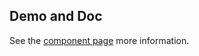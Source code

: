 ## Demo and Doc
See the [component page](http://alexisgeneau.github.io/paper-star-rating)
more information.

